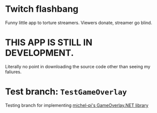 # Twitch flashbang
Funny little app to torture streamers. Viewers donate, streamer go blind.

# THIS APP IS STILL IN DEVELOPMENT.
Literally no point in downloading the source code other than seeing my faliures.

# Test branch: `TestGameOverlay`
Testing branch for implementing [michel-pi's GameOverlay.NET library](https://github.com/michel-pi/GameOverlay.Net)
